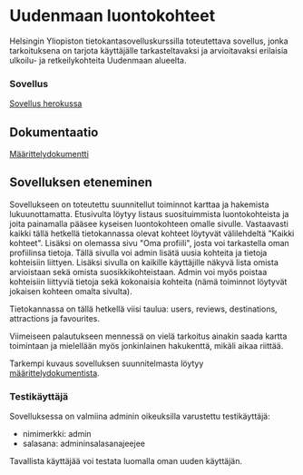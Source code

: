 # Uudenmaan luontokohteet

Helsingin Yliopiston tietokantasovelluskurssilla toteutettava sovellus, jonka tarkoituksena on tarjota käyttäjälle tarkasteltavaksi ja arvioitavaksi erilaisia ulkoilu- ja retkeilykohteita Uudenmaan alueelta.

### Sovellus

[Sovellus herokussa](https://uudenmaan-luontokohteet.herokuapp.com)

## Dokumentaatio

[Määrittelydokumentti](https://github.com/hackinen/uudenmaan-luontokohteet/blob/main/dokumentaatio/maarittelydokumentti.md)

## Sovelluksen eteneminen

Sovellukseen on toteutettu suunnitellut toiminnot karttaa ja hakemista lukuunottamatta. Etusivulta löytyy listaus suosituimmista luontokohteista ja joita painamalla pääsee kyseisen luontokohteen omalle sivulle. Vastaavasti kaikki tällä hetkellä tietokannassa olevat kohteet löytyvät välilehdeltä "Kaikki kohteet". Lisäksi on olemassa sivu "Oma profiili", josta voi tarkastella oman profiilinsa tietoja. Tällä sivulla voi admin lisätä uusia kohteita ja tietoja kohteisiin liittyen. Lisäksi sivulla on kaikille käyttäjille näkyvä lista omista arvioistaan sekä omista suosikkikohteistaan. Admin voi myös poistaa kohteisiin liittyviä tietoja sekä kokonaisia kohteita (nämä toiminnot löytyvät jokaisen kohteen omalta sivulta).

Tietokannassa on tällä hetkellä viisi taulua: users, reviews, destinations, attractions ja favourites.

Viimeiseen palautukseen mennessä on vielä tarkoitus ainakin saada kartta toimintaan ja mielellään myös jonkinlainen hakukenttä, mikäli aikaa riittää.

Tarkempi kuvaus sovelluksen suunnitelmasta löytyy [määrittelydokumentista](https://github.com/hackinen/uudenmaan-luontokohteet/blob/main/dokumentaatio/maarittelydokumentti.md).


### Testikäyttäjä

Sovelluksessa on valmiina adminin oikeuksilla varustettu testikäyttäjä:

- nimimerkki: admin
- salasana: admininsalasanajeejee

Tavallista käyttäjää voi testata luomalla oman uuden käyttäjän.